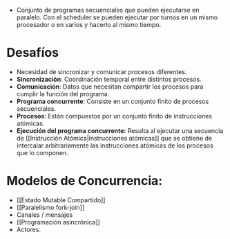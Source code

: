 - Conjunto de programas secuenciales que pueden ejecutarse en paralelo. Con el scheduler se pueden ejecutar por turnos en un mismo procesador o en varios y hacerlo al mismo tiempo.

# Desafíos

- Necesidad de sincronizar y comunicar procesos diferentes.
- **Sincronización**: Coordinación temporal entre distintos procesos.
- **Comunicación**: Datos que necesitan compartir los procesos para cumplir la función del programa.
- **Programa concurrente**: Consiste en un conjunto finito de procesos secuenciales.
- **Procesos**: Están compuestos por un conjunto finito de instrucciones atómicas.
- **Ejecución del programa concurrente:** Resulta al ejecutar una secuencia de [[Instrucción Atómica|instrucciones atómicas]] que se obtiene de intercalar arbitrariamente las instrucciones atómicas de los procesos que lo componen.

# Modelos de Concurrencia:

- [[Estado Mutable Compartido]]
- [[Paralelismo fork-join]]
- Canales / mensajes
- [[Programación asincrónica]]
- Actores.